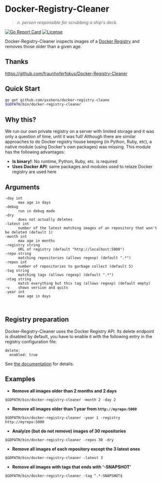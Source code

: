 # Docker-Registry-Cleaner
> *n. person responsible for scrubbing a ship's deck.*

[![Go Report Card](https://goreportcard.com/badge/github.com/yxxhero/docker-registry-cleane)](https://goreportcard.com/report/github.com/yxxhero/docker-registry-cleane)
[![License](https://img.shields.io/github/license/fraunhoferfokus/sesame.svg)](https://github.com/fraunhoferfokus/sesame/blob/master/LICENSE)

Docker-Registry-Cleaner inspects images of a [Docker Registry](https://docs.docker.com/registry/) and removes those older than a given age.

## Thanks
https://github.com/fraunhoferfokus/Docker-Registry-Cleaner

## Quick Start

```bash
go get github.com/yxxhero/docker-registry-cleane
$GOPATH/bin/docker-registry-cleaner
```

## Why this?
We run our own private registry on a server with limited storage and it was only a question of time, until it was full! Although there are similar approaches to do Docker registry house keeping (in Python, Ruby, etc), a native module (using Docker's own packages) was missing. This module has the following advantages:

* **Is binary!**: No runtime, Python, Ruby, etc. is required
* **Uses Docker API**: same packages and modules used to relaze Docker registry are used here

## Arguments
```
-day int
      max age in days
-debug
      run in debug mode      
-dry
      does not actually deletes
-latest int
      number of the latest matching images of an repository that won't be deleted (default 1)      
-month int
      max age in months
-registry string
      URL of registry (default "http://localhost:5000")
-repo string
      matching repositories (allows regexp) (default ".*")      
-repos int
      number of repositories to garbage collect (default 5)
-tag string
      matching tags (allows regexp) (default ".*")      
-ntag string
      match everything but this tag (allows regexp) (default empty)
-v    shows version and quits
-year int
      max age in days
      
      
```

## Registry preparation
Docker-Registry-Cleaner uses the Docker Registry API. 
Its delete endpoint is disabled by default, you have to enable it with the following entry in the registry configuration file: 

```
delete:
  enabled: true
```

See [the documentation](https://github.com/docker/distribution/blob/master/docs/configuration.md#delete) for details. 

## Examples

* **Remove all images older than 2 months and 2 days**

```
$GOPATH/bin/docker-registry-cleaner -month 2 -day 2
```

* **Remove all images older than 1 year from `http://myrepo:5000`**

```
$GOPATH/bin/docker-registry-cleaner -year 1 -registry http://myrepo:5000
```

* **Analyize (but do not remove) images of 30 repositories**

```
$GOPATH/bin/docker-registry-cleaner -repos 30 -dry
```

* **Remove all images of each repository except the 3 latest ones**

```
$GOPATH/bin/docker-registry-cleaner -latest 3 
```

* **Remove all images with tags that ends with '-SNAPSHOT'**

```
$GOPATH/bin/docker-registry-cleaner -tag ^.*-SNAPSHOT$ 
```
